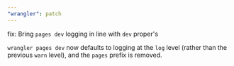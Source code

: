 ```yaml
---
"wrangler": patch
---
```


fix: Bring `pages dev` logging in line with `dev` proper's

`wrangler pages dev` now defaults to logging at the `log` level (rather than the previous `warn` level), and the `pages` prefix is removed.
